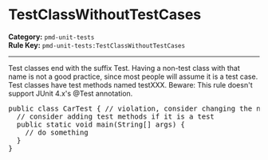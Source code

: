 
# TestClassWithoutTestCases
**Category:** `pmd-unit-tests`<br/>
**Rule Key:** `pmd-unit-tests:TestClassWithoutTestCases`<br/>


-----

Test classes end with the suffix Test. Having a non-test class with that name is not a good practice, since most people will assume it is a test case. Test classes have test methods named testXXX.
Beware: This rule doesn't support JUnit 4.x's @Test annotation.
<pre>
public class CarTest { // violation, consider changing the name of the class if it is not a test
  // consider adding test methods if it is a test
  public static void main(String[] args) {
    // do something
  }
}
</pre>


